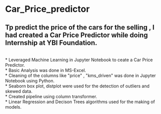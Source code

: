 # Car_Price_predictor
## Tp predict the price of the cars for the selling , I had created a Car Price Predictor while doing Internship at YBI Foundation.
<br>
* Leveraged Machine Learning in Jupyter Notebook to ceate a Car Price Predictor.<br>
* Basic Analysis was done in MS-Excel. <br>
* Cleaning of the columns like "price" , "kms_driven" was done in Jupyter Notebook using Python.<br>
* Seaborn box plot, distplot were used for the detection of outliers and skewed data.<br>
* Created pipeline using column transformer.<br>
* Linear Regression and Decison Trees algorithms used for the making of models.

